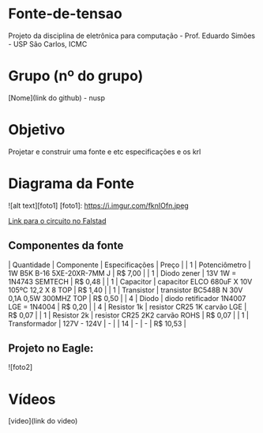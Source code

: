 # Fonte-de-tensao
Projeto da disciplina de eletrônica para computação - Prof. Eduardo Simões - USP São Carlos, ICMC

# Grupo (nº do grupo)
[Nome](link do github) - nusp

# Objetivo
Projetar e construir uma fonte e etc especificações e os krl

# Diagrama da Fonte
![alt text][foto1]
[foto1]: https://i.imgur.com/fknIOfn.jpeg

[Link para o circuito no Falstad](https://tinyurl.com/25gdhbp7)

## Componentes da fonte

|  Quantidade  |  Componente  |  Especificações  |  Preço  |
| 1 | Potenciômetro | 1W B5K B-16 5XE-20XR-7MM J | R$ 7,00 |
| 1 | Diodo zener | 13V 1W = 1N4743 SEMTECH | R$ 0,48 |
| 1 | Capacitor | capacitor ELCO 680uF X 10V 105ºC 12,2 X 8 TOP | R$ 1,40 |
| 1 | Transistor | transistor BC548B N 30V 0,1A 0,5W 300MHZ TOP | R$ 0,50 |
| 4 | Diodo | diodo retificador 1N4007 LGE = 1N4004 | R$ 0,20 |
| 4 | Resistor 1k | resistor CR25 1K carvão LGE | R$ 0,07 |
| 1 | Resistor 2k | resistor CR25 2K2 carvão ROHS | R$ 0,07 |
| 1 | Transformador | 127V - 124V | - |
| 14 | - | - | R$ 10,53 |

## Projeto no Eagle: 
![foto2]
# Vídeos 
[video](link do video)

